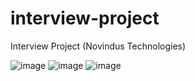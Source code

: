 # interview-project

Interview Project (Novindus Technologies)

![image](https://github.com/adil-shabab/interview-project/assets/101416092/9640f72c-3cd9-4df7-9000-bfa37aca29c2)
![image](https://github.com/adil-shabab/interview-project/assets/101416092/465d7f0e-9f99-4960-8fb2-ef900c0c9378)
![image](https://github.com/adil-shabab/interview-project/assets/101416092/126884c0-0cdb-4db5-b46d-ee89aa0a9b83)
